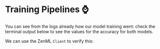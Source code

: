 # Training Pipelines ⌚

You can see from the logs already how our model training went: check the
terminal output below to see the values for the accuracy for both models.

We can use the ZenML `Client` to verify this:
